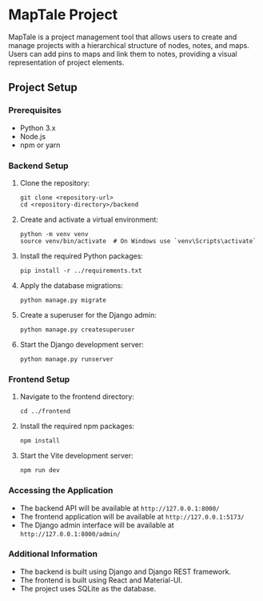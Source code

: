# MapTale Project

MapTale is a project management tool that allows users to create and manage projects with a hierarchical structure of nodes, notes, and maps. Users can add pins to maps and link them to notes, providing a visual representation of project elements.

## Project Setup

### Prerequisites

- Python 3.x
- Node.js
- npm or yarn

### Backend Setup

1. Clone the repository:

    ```
    git clone <repository-url>
    cd <repository-directory>/backend
    ```

2. Create and activate a virtual environment:

    ```
    python -m venv venv
    source venv/bin/activate  # On Windows use `venv\Scripts\activate`
    ```

3. Install the required Python packages:

    ```
    pip install -r ../requirements.txt
    ```

4. Apply the database migrations:

    ```
    python manage.py migrate
    ```

5. Create a superuser for the Django admin:

    ```
    python manage.py createsuperuser
    ```

6. Start the Django development server:

    ```
    python manage.py runserver
    ```

### Frontend Setup

1. Navigate to the frontend directory:

    ```
    cd ../frontend
    ```

2. Install the required npm packages:

    ```
    npm install
    ```

3. Start the Vite development server:

    ```
    npm run dev
    ```

### Accessing the Application

- The backend API will be available at `http://127.0.0.1:8000/`
- The frontend application will be available at `http://127.0.0.1:5173/`
- The Django admin interface will be available at `http://127.0.0.1:8000/admin/`

### Additional Information

- The backend is built using Django and Django REST framework.
- The frontend is built using React and Material-UI.
- The project uses SQLite as the database.
